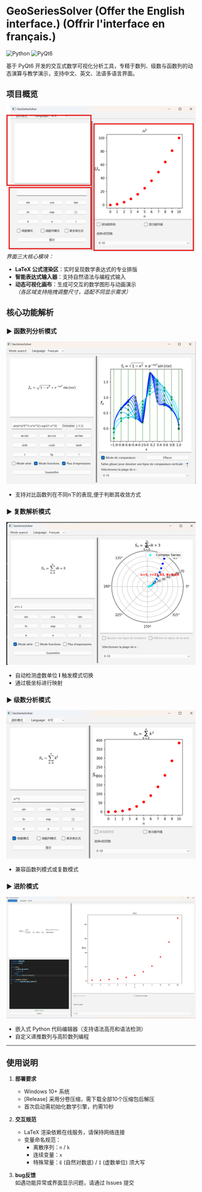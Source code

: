 # GeoSeriesSolver (Offer the English interface.) (Offrir l'interface en français.)

![Python](https://img.shields.io/badge/Python-3.10%2B-blue)
![PyQt6](https://img.shields.io/badge/PyQt6-6.4%2B-green)

基于 PyQt6 开发的交互式数学可视化分析工具，专精于数列、级数与函数列的动态演算与教学演示，支持中文、英文、法语多语言界面。

## 项目概览
![核心交互界面](images/main_interface.png)  
*界面三大核心模块：*  
- **LaTeX 公式渲染区**：实时呈现数学表达式的专业排版  
- **智能表达式输入器**：支持自然语法与编程式输入  
- **动态可视化画布**：生成可交互的数学图形与动画演示  
*（各区域支持拖拽调整尺寸，适配不同显示需求）*

## 核心功能解析

### ▶ 函数列分析模式
![函数列可视化](images/function_mode.png)  
- 支持对比函数列在不同n下的表现,便于判断其收敛方式

### ▶ 复数解析模式
![复数平面演示](images/complex_mode.png)  
- 自动检测虚数单位 **I** 触发模式切换  
- 通过极坐标进行映射

### ▶ 级数分析模式
![级数运算演示](images/series_mode.png)  
- 兼容函数列模式或复数模式

### ▶ 进阶模式
![Python IDE 集成](images/advanced_mode.png)  
- 嵌入式 Python 代码编辑器（支持语法高亮和语法检测）  
- 自定义递推数列与高阶数列编程  

---

## 使用说明

1. **部署要求**  
   - Windows 10+ 系统  
   - [Release] 采用分卷压缩，需下载全部10个压缩包后解压  
   - 首次启动需初始化数学引擎，约需10秒

2. **交互规范**  
   - LaTeX 渲染依赖在线服务，请保持网络连接  
   - 变量命名规范：  
     - 离散序列：`n` / `k`  
     - 连续变量：`x`  
     - 特殊常量：`E` (自然对数底) / `I` (虚数单位) 须大写

3. **bug反馈**  
   如遇功能异常或界面显示问题，请通过 Issues 提交


